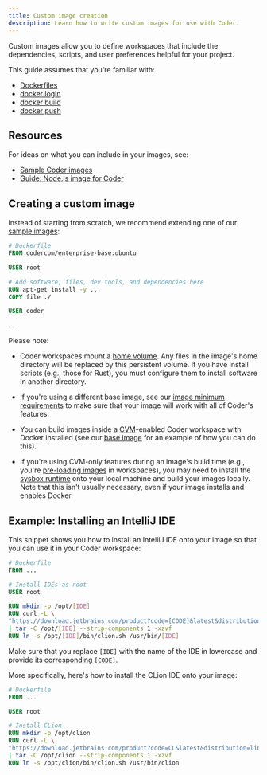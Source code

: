 ```yaml
---
title: Custom image creation
description: Learn how to write custom images for use with Coder.
---
```


Custom images allow you to define workspaces that include the dependencies,
scripts, and user preferences helpful for your project.

This guide assumes that you're familiar with:

- [Dockerfiles](https://docs.docker.com/engine/reference/builder/)
- [docker login](https://docs.docker.com/engine/reference/commandline/login/)
- [docker build](https://docs.docker.com/engine/reference/commandline/build/)
- [docker push](https://docs.docker.com/engine/reference/commandline/push/)

## Resources

For ideas on what you can include in your images, see:

- [Sample Coder images](https://github.com/cdr/enterprise-images)
- [Guide: Node.js image for Coder](../guides/customization/node)

## Creating a custom image

Instead of starting from scratch, we recommend extending one of our
[sample images](https://github.com/cdr/enterprise-images):

```Dockerfile
# Dockerfile
FROM codercom/enterprise-base:ubuntu

USER root

# Add software, files, dev tools, and dependencies here
RUN apt-get install -y ...
COPY file ./

USER coder

...
```

Please note:

- Coder workspaces mount a
  [home volume](../workspaces/personalization#persistent-home). Any files in the
  image's home directory will be replaced by this persistent volume. If you have
  install scripts (e.g., those for Rust), you must configure them to install
  software in another directory.

- If you're using a different base image, see our
  [image minimum requirements](https://github.com/cdr/enterprise-images/#image-minimums)
  to make sure that your image will work with all of Coder's features.

- You can build images inside a
  [CVM](../admin/workspace-management/cvms.md)-enabled Coder workspace with
  Docker installed (see our
  [base image](https://github.com/cdr/enterprise-images/tree/main/images/base)
  for an example of how you can do this).

- If you're using CVM-only features during an image's build time (e.g., you're
  [pre-loading images](https://github.com/nestybox/sysbox/blob/master/docs/quickstart/images.md#building-a-system-container-that-includes-inner-container-images--v012-)
  in workspaces), you may need to install the
  [sysbox runtime](https://github.com/nestybox/sysbox) onto your local machine
  and build your images locally. Note that this isn't usually necessary, even if
  your image installs and enables Docker.

## Example: Installing an IntelliJ IDE

This snippet shows you how to install an IntelliJ IDE onto your image so that
you can use it in your Coder workspace:

```Dockerfile
# Dockerfile
FROM ...

# Install IDEs as root
USER root

RUN mkdir -p /opt/[IDE]
RUN curl -L \
"https://download.jetbrains.com/product?code=[CODE]&latest&distribution=linux" \
| tar -C /opt/[IDE] --strip-components 1 -xzvf
RUN ln -s /opt/[IDE]/bin/clion.sh /usr/bin/[IDE]
```

Make sure that you replace `[IDE]` with the name of the IDE in lowercase and
provide its
[corresponding `[CODE]`](https://plugins.jetbrains.com/docs/marketplace/product-codes.html).

More specifically, here's how to install the CLion IDE onto your image:

```Dockerfile
# Dockerfile
FROM ...

USER root

# Install CLion
RUN mkdir -p /opt/clion
RUN curl -L \
"https://download.jetbrains.com/product?code=CL&latest&distribution=linux" \
| tar -C /opt/clion --strip-components 1 -xzvf
RUN ln -s /opt/clion/bin/clion.sh /usr/bin/clion
```
